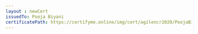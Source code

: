 ```yaml
--- 
layout : newCert 
issuedTo: Pooja Biyani 
certificatePath: https://certifyme.online/img/cert/agilencr2020/PoojaBiyani_cc468.png
--- 
```

